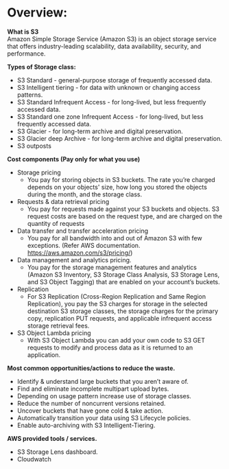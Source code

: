 # Overview:   
**What is S3**   
Amazon Simple Storage Service (Amazon S3) is an object storage service that offers industry-leading scalability, data availability, security, and performance.   

**Types of Storage class:**   
- S3 Standard - general-purpose storage of frequently accessed data.   
- S3 Intelligent tiering - for data with unknown or changing access patterns.   
- S3 Standard Infrequent Access -  for long-lived, but less frequently accessed data.   
- S3 Standard one zone Infrequent Access -  for long-lived, but less frequently accessed data.   
- S3 Glacier - for long-term archive and digital preservation.   
- S3 Glacier deep Archive - for long-term archive and digital preservation.   
- S3 outposts   

**Cost components (Pay only for what you use)**   
- Storage pricing   
    - You pay for storing objects in S3 buckets. The rate you’re charged depends on your objects' size, how long you stored the objects during the month, and the storage class.   
- Requests & data retrieval pricing   
    - You pay for requests made against your S3 buckets and objects. S3 request costs are based on the request type, and are charged on the quantity of requests   
- Data transfer and transfer acceleration pricing   
    - You pay for all bandwidth into and out of Amazon S3 with few exceptions. (Refer AWS documentation. https://aws.amazon.com/s3/pricing/)   
- Data management and analytics pricing.   
    - You pay for the storage management features and analytics (Amazon S3 Inventory, S3 Storage Class Analysis, S3 Storage Lens, and S3 Object Tagging) that are enabled on your account’s buckets.   
- Replication   
    - For S3 Replication (Cross-Region Replication and Same Region Replication), you pay the S3 charges for storage in the selected destination S3 storage classes, the storage charges for the primary copy, replication PUT requests, and applicable infrequent access storage retrieval fees.   
- S3 Object Lambda pricing   
    - With S3 Object Lambda you can add your own code to S3 GET requests to modify and process data as it is returned to an application.   

**Most common opportunities/actions to reduce the waste.**   
- Identify & understand large buckets that you aren’t aware of.      
- Find and eliminate incomplete multipart upload bytes.   
- Depending on usage pattern increase use of storage classes.      
- Reduce the number of noncurrent versions retained.   
- Uncover buckets that have gone cold & take action.    
- Automatically transition your data using S3 Lifecycle policies.    
- Enable auto-archiving with S3 Intelligent-Tiering.   

**AWS provided tools / services.**   
- S3 Storage Lens dashboard.   
- Cloudwatch   